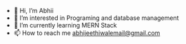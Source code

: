 - 👋 Hi, I’m Abhii
- 👀 I’m interested in Programing and database management
- 🌱 I’m currently learning MERN Stack
- 📫 How to reach me abhijeethiwalemail@gmail.com

<!---
Abhii-1999/Abhii-1999 is a ✨ special ✨ repository because its `README.md` (this file) appears on your GitHub profile.
You can click the Preview link to take a look at your changes.
--->
